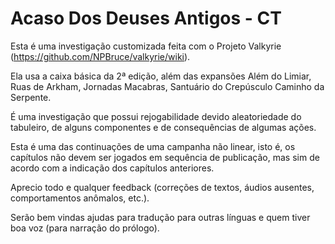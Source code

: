# Acaso Dos Deuses Antigos - CT

Esta é uma investigação customizada feita com o Projeto Valkyrie (https://github.com/NPBruce/valkyrie/wiki).

Ela usa a caixa básica da 2ª edição, além das expansões Além do Limiar, Ruas de Arkham, Jornadas Macabras, Santuário do Crepúsculo Caminho da Serpente.

É uma investigação que possui rejogabilidade devido aleatoriedade do tabuleiro, de alguns componentes e de consequências de algumas ações.

Esta é uma das continuações de uma campanha não linear, isto é, os capítulos não devem ser jogados em sequência de publicação, mas sim de acordo com a indicação dos capítulos anteriores.

Aprecio todo e qualquer feedback (correções de textos, áudios ausentes, comportamentos anômalos, etc.).

Serão bem vindas ajudas para tradução para outras línguas e quem tiver boa voz (para narração do prólogo).
